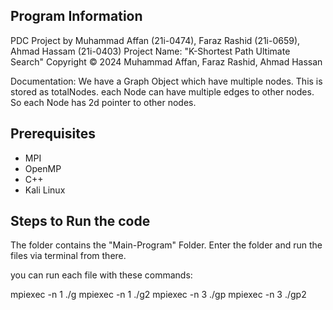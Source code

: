 ## Program Information
PDC Project by Muhammad Affan (21i-0474), Faraz Rashid (21i-0659), Ahmad Hassam (21i-0403)
Project Name: "K-Shortest Path Ultimate Search"
Copyright © 2024 Muhammad Affan, Faraz Rashid, Ahmad Hassan

Documentation:
We have a Graph Object which have multiple nodes. This is stored as totalNodes.
each Node can have multiple edges to other nodes. So each Node has 2d pointer to other nodes.

## Prerequisites
- MPI
- OpenMP
- C++
- Kali Linux

## Steps to Run the code
The folder contains the "Main-Program" Folder. Enter the folder and run the files via terminal from there.

you can run each file with these commands:

mpiexec -n 1 ./g
mpiexec -n 1 ./g2
mpiexec -n 3 ./gp
mpiexec -n 3 ./gp2